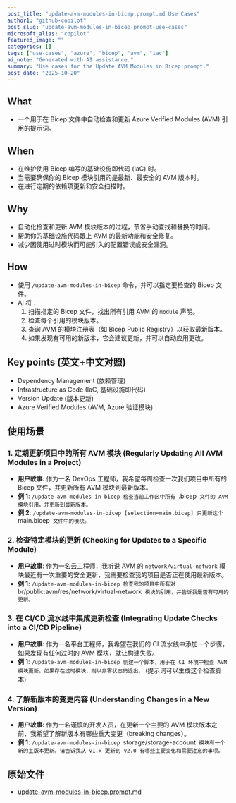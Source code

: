 ```yaml
---
post_title: "update-avm-modules-in-bicep.prompt.md Use Cases"
author1: "github-copilot"
post_slug: "update-avm-modules-in-bicep-prompt-use-cases"
microsoft_alias: "copilot"
featured_image: ""
categories: []
tags: ["use-cases", "azure", "bicep", "avm", "iac"]
ai_note: "Generated with AI assistance."
summary: "Use cases for the Update AVM Modules in Bicep prompt."
post_date: "2025-10-20"
---
```


<!-- markdownlint-disable MD041 -->

## What

- 一个用于在 Bicep 文件中自动检查和更新 Azure Verified Modules (AVM) 引用的提示词。

## When

- 在维护使用 Bicep 编写的基础设施即代码 (IaC) 时。
- 当需要确保你的 Bicep 模块引用的是最新、最安全的 AVM 版本时。
- 在进行定期的依赖项更新和安全扫描时。

## Why

- 自动化检查和更新 AVM 模块版本的过程，节省手动查找和替换的时间。
- 帮助你的基础设施代码跟上 AVM 的最新功能和安全修复。
- 减少因使用过时模块而可能引入的配置错误或安全漏洞。

## How

- 使用 `/update-avm-modules-in-bicep` 命令，并可以指定要检查的 Bicep 文件。
- AI 将：
    1. 扫描指定的 Bicep 文件，找出所有引用 AVM 的 `module` 声明。
    2. 检查每个引用的模块版本。
    3. 查询 AVM 的模块注册表（如 Bicep Public Registry）以获取最新版本。
    4. 如果发现有可用的新版本，它会建议更新，并可以自动应用更改。

## Key points (英文+中文对照)

- Dependency Management (依赖管理)
- Infrastructure as Code (IaC, 基础设施即代码)
- Version Update (版本更新)
- Azure Verified Modules (AVM, Azure 验证模块)

## 使用场景

### 1. 定期更新项目中的所有 AVM 模块 (Regularly Updating All AVM Modules in a Project)

- **用户故事**: 作为一名 DevOps 工程师，我希望每周检查一次我们项目中所有的 Bicep 文件，并更新所有 AVM 模块到最新版本。
- **例 1**: `/update-avm-modules-in-bicep 检查当前工作区中所有 `.bicep` 文件的 AVM 模块引用，并更新到最新版本。`
- **例 2**: `/update-avm-modules-in-bicep [selection=main.bicep] 只更新这个 `main.bicep` 文件中的模块。`

### 2. 检查特定模块的更新 (Checking for Updates to a Specific Module)

- **用户故事**: 作为一名云工程师，我听说 AVM 的 `network/virtual-network` 模块最近有一次重要的安全更新，我需要检查我的项目是否正在使用最新版本。
- **例 1**: `/update-avm-modules-in-bicep 检查我的项目中所有对 `br/public:avm/res/network/virtual-network` 模块的引用，并告诉我是否有可用的更新。`

### 3. 在 CI/CD 流水线中集成更新检查 (Integrating Update Checks into a CI/CD Pipeline)

- **用户故事**: 作为一名平台工程师，我希望在我们的 CI 流水线中添加一个步骤，如果发现有任何过时的 AVM 模块，就让构建失败。
- **例 1**: `/update-avm-modules-in-bicep 创建一个脚本，用于在 CI 环境中检查 AVM 模块更新。如果存在过时模块，则以非零状态码退出。` (提示词可以生成这个检查脚本)

### 4. 了解新版本的变更内容 (Understanding Changes in a New Version)

- **用户故事**: 作为一名谨慎的开发人员，在更新一个主要的 AVM 模块版本之前，我希望了解新版本有哪些重大变更（breaking changes）。
- **例 1**: `/update-avm-modules-in-bicep `storage/storage-account` 模块有一个新的主版本更新。请告诉我从 v1.x 更新到 v2.0 有哪些主要变化和需要注意的事项。`

## 原始文件

- [update-avm-modules-in-bicep.prompt.md](../../prompts/update-avm-modules-in-bicep.prompt.md)
